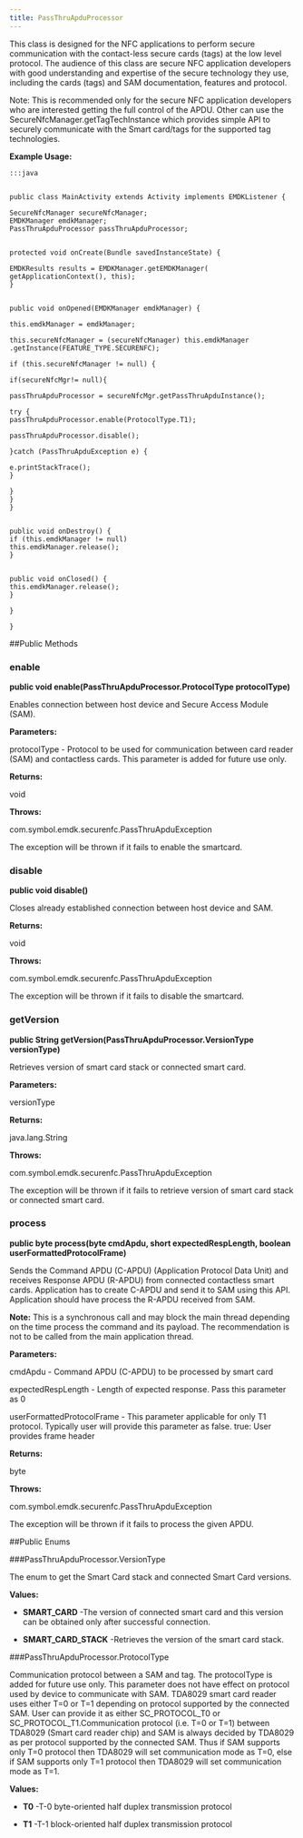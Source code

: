 ```yaml
---
title: PassThruApduProcessor
---
```


This class is designed for the NFC applications to perform secure communication with the
 contact-less secure cards (tags) at the low level protocol. The audience of this class are 
 secure NFC application developers with good understanding and expertise of the secure technology 
 they use, including the cards (tags) and SAM documentation, features and protocol. 
 
 Note: 
 This is recommended only for the secure NFC application developers who are interested getting the full control
 of the APDU. Other can use the SecureNfcManager.getTagTechInstance which provides simple API to securely
 communicate with the Smart card/tags for the supported tag technologies.
 
 

**Example Usage:**
	
	:::java	
	
	
	public class MainActivity extends Activity implements EMDKListener {
	
	SecureNfcManager secureNfcManager;
	EMDKManager emdkManager;
	PassThruApduProcessor passThruApduProcessor;
	
	
	protected void onCreate(Bundle savedInstanceState) {
	
	EMDKResults results = EMDKManager.getEMDKManager(
	getApplicationContext(), this);
	}
	
	
	public void onOpened(EMDKManager emdkManager) {
	
	this.emdkManager = emdkManager;
	
	this.secureNfcManager = (secureNfcManager) this.emdkManager
	.getInstance(FEATURE_TYPE.SECURENFC);
	
	if (this.secureNfcManager != null) {
	
	if(secureNfcMgr!= null){
	
	passThruApduProcessor = secureNfcMgr.getPassThruApduInstance();
	
	try {
	passThruApduProcessor.enable(ProtocolType.T1);
	
	passThruApduProcessor.disable();
	
	}catch (PassThruApduException e) {
	
	e.printStackTrace();
	}
	
	}
	}
	}
	
	
	public void onDestroy() {
	if (this.emdkManager != null)
	this.emdkManager.release();
	}
	
	
	public void onClosed() {
	this.emdkManager.release();
	}
	
	}
	
	}
	
	


##Public Methods

### enable

**public void enable(PassThruApduProcessor.ProtocolType protocolType)**

Enables connection between host device and Secure Access Module (SAM).

**Parameters:**

protocolType - Protocol to be used for communication between card reader
            (SAM) and contactless cards. This parameter is added for future use only.

**Returns:**

void

**Throws:**

com.symbol.emdk.securenfc.PassThruApduException

The exception will be thrown if it fails to enable the
             smartcard.

### disable

**public void disable()**

Closes already established connection between host device and SAM.

**Returns:**

void

**Throws:**

com.symbol.emdk.securenfc.PassThruApduException

The exception will be thrown if it fails to disable the
             smartcard.

### getVersion

**public String getVersion(PassThruApduProcessor.VersionType versionType)**

Retrieves version of smart card stack or connected smart card.

**Parameters:**

versionType

**Returns:**

java.lang.String

**Throws:**

com.symbol.emdk.securenfc.PassThruApduException

The exception will be thrown if it fails to retrieve version
             of smart card stack or connected smart card.

### process

**public byte process(byte cmdApdu, short expectedRespLength, boolean userFormattedProtocolFrame)**

Sends the Command APDU (C-APDU) (Application Protocol Data Unit) and
 receives Response APDU (R-APDU) from connected contactless smart cards.
 Application has to create C-APDU and send it to SAM using this API.
 Application should have process the R-APDU received from SAM.
 
 **Note:** This is a synchronous call and may block the main thread
 depending on the time process the command and its payload. The
 recommendation is not to be called from the main application thread.

**Parameters:**

cmdApdu - Command APDU (C-APDU) to be processed by smart card

expectedRespLength - Length of expected response. Pass this parameter as 0

userFormattedProtocolFrame - This parameter applicable for only T1 protocol. Typically user
            will provide this parameter as false. true: User provides
            frame header

**Returns:**

byte

**Throws:**

com.symbol.emdk.securenfc.PassThruApduException

The exception will be thrown if it fails to process the given
             APDU.

##Public Enums

###PassThruApduProcessor.VersionType

The enum to get the Smart Card stack and connected Smart Card versions.

**Values:**

* **SMART_CARD** -The version of connected smart card and this version can be obtained
 only after successful connection.

* **SMART_CARD_STACK** -Retrieves the version of the smart card stack.

###PassThruApduProcessor.ProtocolType

Communication protocol between a SAM and tag.
 The protocolType is added for future use only.
 This parameter does not have effect on protocol used by device to communicate with SAM. 
 TDA8029 smart card reader uses either T=0 or T=1 depending on protocol supported by the connected SAM. 
 User can provide it as either SC_PROTOCOL_T0 or SC_PROTOCOL_T1.Communication protocol (i.e. T=0 or T=1) 
 between TDA8029 (Smart card reader chip) and SAM is always decided by TDA8029 as per protocol supported 
 by the connected SAM. Thus if SAM supports only T=0 protocol then TDA8029 will set communication mode as T=0, 
 else if SAM supports only T=1 protocol then TDA8029 will set communication mode as T=1.

**Values:**

* **T0** -T-0 byte-oriented half duplex transmission protocol

* **T1** -T-1 block-oriented half duplex transmission protocol


